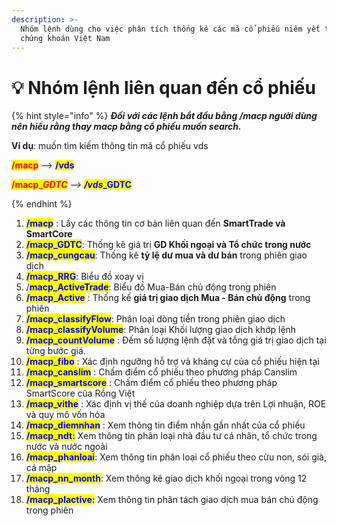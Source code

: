 ```yaml
---
description: >-
  Nhóm lệnh dùng cho việc phân tích thống kê các mã cổ phiếu niêm yết trên 3 sàn
  chứng khoán Việt Nam
---
```


# 💡 Nhóm lệnh liên quan đến cổ phiếu

{% hint style="info" %}
_**Đối với các lệnh bắt đầu bằng /macp người dùng nên hiểu rằng thay macp bằng cổ phiếu muốn search.**_

**Ví dụ**: muốn tìm kiếm thông tin mã cổ phiếu vds

<mark style="color:red;">**/macp**</mark> <mark style="color:red;"></mark><mark style="color:red;"></mark> --> <mark style="color:blue;">**/vds**</mark>

<mark style="color:red;">**/macp\_**</mark>_<mark style="color:red;">**GDTC**</mark> --> <mark style="color:blue;">**/vds**</mark>_<mark style="color:blue;">**\_GDTC**</mark>


{% endhint %}

1. <mark style="color:blue;">**/macp**</mark> : Lấy các thông tin cơ bản liên quan đến **SmartTrade và SmartCore**
2. <mark style="color:blue;">**/macp\_GDTC**</mark>: Thống kê giá trị **GD Khối ngoại và Tổ chức trong nước**&#x20;
3. <mark style="color:blue;">**/macp\_cungcau**</mark>: Thống kê **tỷ lệ dư mua và dư bán** trong phiên giao dịch&#x20;
4. <mark style="color:blue;">**/macp\_RRG**</mark>: Biểu đồ xoay vị
5. /<mark style="color:blue;">**macp\_ActiveTrade**</mark>: Biểu đồ Mua-Bán chủ động trong phiên
6. <mark style="color:blue;">**/macp\_Active**</mark> : Thống kế **giá trị giao dịch Mua - Bán chủ động** trong phiên
7. <mark style="color:blue;">**/macp\_classifyFlow**</mark>: Phân loại dòng tiền trong phiên giao dịch&#x20;
8. <mark style="color:blue;">**/macp\_classifyVolume**</mark>: Phân loại Khối lượng giao dịch khớp lệnh
9. <mark style="color:blue;">**/macp\_countVolume**</mark> : Đếm số lượng lệnh đặt và tổng giá trị giao dịch tại từng bước giá.
10. <mark style="color:blue;">**/macp\_fibo**</mark> : Xác định ngưỡng hỗ trợ và kháng cự của cổ phiếu hiện tại
11. <mark style="color:blue;">**/macp\_canslim**</mark> : Chấm điểm cổ phiếu theo phương pháp Canslim
12. <mark style="color:blue;">**/macp\_smartscore**</mark> : Chấm điểm cổ phiếu theo phương pháp SmartScore của Rồng Việt
13. <mark style="color:blue;">**/macp\_vithe**</mark> : Xác định vị thế của doanh nghiệp dựa trên Lợi nhuận, ROE và quy mô vốn hóa
14. <mark style="color:blue;">**/macp\_diemnhan**</mark> : Xem thông tin điểm nhấn gần nhất của cổ phiếu
15. <mark style="color:blue;">**/macp\_ndt:**</mark> Xem thông tin phân loại nhà đầu tư cá nhân, tổ chức trong nước và nước ngoài
16. <mark style="color:blue;">**/macp\_phanloai**</mark>: Xem thông tin phân loại cổ phiếu theo cừu non, sói già, cá mập
17. <mark style="color:blue;">**/macp\_nn\_month**</mark>: Xem thông kê giao dịch khối ngoại trong vòng 12 tháng
18. <mark style="color:blue;">**/macp\_plactive:**</mark> Xem thông tin phân tách giao dịch mua bán chủ động trong phiên
